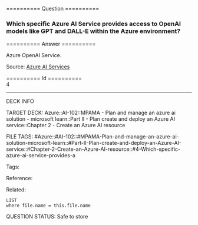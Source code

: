 ========== Question ==========  

### Which specific Azure AI Service provides access to OpenAI models like GPT and DALL-E within the Azure environment?  

========== Answer ==========  

Azure OpenAI Service.

Source: [Azure AI Services](https://learn.microsoft.com/en-us/training/modules/prepare-azure-ai-development/3-azure-ai-services)

========== Id ==========  
4

---

DECK INFO

TARGET DECK: Azure::AI-102::MPAMA - Plan and manage an azure ai solution - microsoft learn::Part II - Plan create and deploy an Azure AI service::Chapter 2 - Create an Azure AI resource

FILE TAGS: #Azure::#AI-102::#MPAMA-Plan-and-manage-an-azure-ai-solution-microsoft-learn::#Part-II-Plan-create-and-deploy-an-Azure-AI-service::#Chapter-2-Create-an-Azure-AI-resource::#4-Which-specific-azure-ai-service-provides-a

Tags:

Reference:

Related:

```dataview
LIST
where file.name = this.file.name
```

QUESTION STATUS: Safe to store
